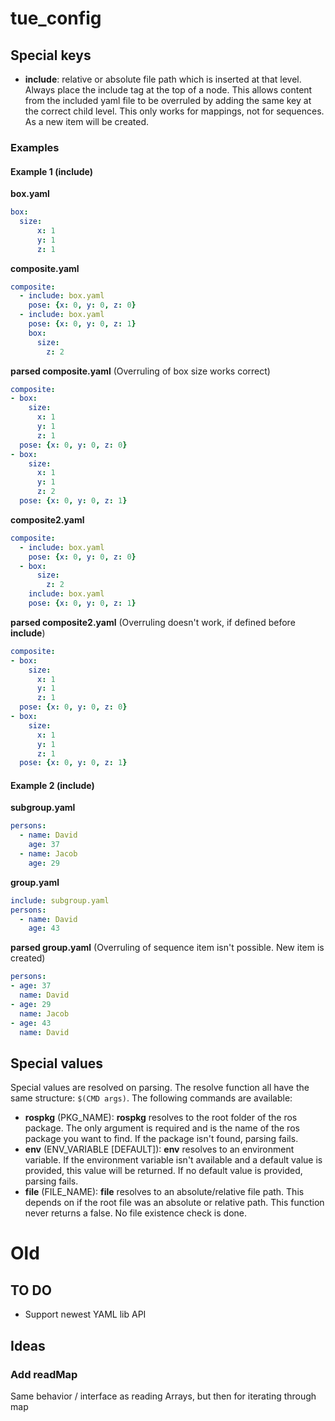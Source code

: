 # tue_config

## Special keys
- **include**: relative or absolute file path which is inserted at that level. Always place the include tag at the top of
  a node. This allows content from the included yaml file to be overruled by adding the same key at the correct child
  level. This only works for mappings, not for sequences. As a new item will be created.
### Examples
#### Example 1 (include)
**box.yaml**
```yaml
box:
  size:
      x: 1
      y: 1
      z: 1
```
**composite.yaml**
```yaml
composite:
  - include: box.yaml
    pose: {x: 0, y: 0, z: 0}
  - include: box.yaml
    pose: {x: 0, y: 0, z: 1}
    box:
      size:
        z: 2
```
**parsed composite.yaml** (Overruling of box size works correct)
```yaml
composite:
- box:
    size:
      x: 1
      y: 1
      z: 1
  pose: {x: 0, y: 0, z: 0}
- box:
    size:
      x: 1
      y: 1
      z: 2
  pose: {x: 0, y: 0, z: 1}
```
**composite2.yaml**
```yaml
composite:
  - include: box.yaml
    pose: {x: 0, y: 0, z: 0}
  - box:
      size:
        z: 2
    include: box.yaml
    pose: {x: 0, y: 0, z: 1}
```
**parsed composite2.yaml** (Overruling doesn't work, if defined before **include**)
```yaml
composite:
- box:
    size:
      x: 1
      y: 1
      z: 1
  pose: {x: 0, y: 0, z: 0}
- box:
    size:
      x: 1
      y: 1
      z: 1
  pose: {x: 0, y: 0, z: 1}
```
#### Example 2 (include)
**subgroup.yaml**
```yaml
persons:
  - name: David
    age: 37
  - name: Jacob
    age: 29
```
**group.yaml**
```yaml
include: subgroup.yaml
persons:
  - name: David
    age: 43
```
**parsed group.yaml** (Overruling of sequence item isn't possible. New item is created)
```yaml
persons:
- age: 37
  name: David
- age: 29
  name: Jacob
- age: 43
  name: David
```

## Special values
Special values are resolved on parsing. The resolve function all have the same structure: `$(CMD args)`. The following
commands are available:
- **rospkg** (PKG_NAME): **rospkg** resolves to the root folder of the ros package. The only argument is required and is
  the name of the ros package you want to find. If the package isn't found, parsing fails.
- **env** (ENV_VARIABLE [DEFAULT]): **env** resolves to an environment variable. If the environment variable isn't
  available and a default value is provided, this value will be returned. If no default value is provided, parsing fails.
- **file** (FILE_NAME): **file** resolves to an absolute/relative file path. This depends on if the root file was an
  absolute or relative path. This function never returns a false. No file existence check is done.

# Old
## TO DO

* Support newest YAML lib API

## Ideas

### Add readMap

Same behavior / interface as reading Arrays, but then for iterating through map
